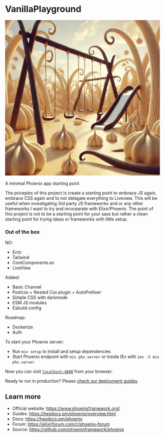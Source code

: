 # VanillaPlayground

![vanilla playground](./priv/static/images/vanilla.webp)

A minimal Phoenix app starting point

The priceples of this project is create a starting point to embrace JS again, embrace CSS again and to not delagate everything to Liveview.
This will be useful when investigating 3rd party JS frameworks and or any other frameworks I want to try and incorparate with Elixir/Phoenix.
The point of this project is not to be a starting point for your sass but rather a clean starting point for trying ideas or frameworks with little setup.

### Out of the box

NO:

- Ecto
- Tailwind
- CoreComponents.ex
- LiveView

Added:

- Basic Channel
- Postcss + Nested Css plugin + AutoPrefixer
- Simple CSS with darkmode
- ESM JS modules
- Esbuild config

Roadmap:

- Dockerize
- Auth

To start your Phoenix server:

- Run `mix setup` to install and setup dependencies
- Start Phoenix endpoint with `mix phx.server` or inside IEx with `iex -S mix phx.server`

Now you can visit [`localhost:4000`](http://localhost:4000) from your browser.

Ready to run in production? Please [check our deployment guides](https://hexdocs.pm/phoenix/deployment.html).

## Learn more

- Official website: https://www.phoenixframework.org/
- Guides: https://hexdocs.pm/phoenix/overview.html
- Docs: https://hexdocs.pm/phoenix
- Forum: https://elixirforum.com/c/phoenix-forum
- Source: https://github.com/phoenixframework/phoenix
